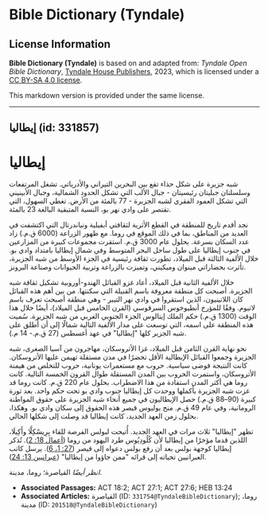 # Bible Dictionary (Tyndale)

## License Information

**Bible Dictionary (Tyndale)** is based on and adapted from: _Tyndale Open Bible Dictionary_, [Tyndale House Publishers](https://tyndaleopenresources.com/), 2023, which is licensed under a [CC BY-SA 4.0 license](https://creativecommons.org/licenses/by-sa/4.0/legalcode.en).

This markdown version is provided under the same license.



--------------------------------

## إيطاليا (id: 331857)

إيطاليا
=======

شبه جزيرة على شكل حذاء تقع بين البحرين التيراني والأدرياتي. تشغل المرتفعات وسلسلتان جبليتان رئيسيتان \- جبال الألب التي تشكل الحدود الشمالية، وجبال الأبينيني التي تشكل العمود الفقري لشبه الجزيرة \- 77 بالمئة من الأرض. تغطي السهول، التي تقتصر على وادي نهر بو، النسبة المتبقية البالغة 23 بالمئة.

نجد أقدم تاريخ للمنطقة في القطع الأثرية لثقافتي أبفيلية ونياندرتال التي اكتشفت في العديد من المناطق، بما في ذلك الموقع في روما. مع ظهور الزراعة (6000 ق.م.) زاد عدد السكان بسرعة. بحلول عام 3000 ق.م. استقرت مجموعات كبيرة من المزارعين في جنوب إيطاليا على طول ساحل البحر المتوسط وفي شمال إيطاليا بامتداد وادي بو. خلال الألفية الثالثة قبل الميلاد، تطورت ثقافة رئيسية في الجزء الأوسط من شبه الجزيرة، تأثرت بحضاراتي مينوان وميكيني، وتميزت بالزراعة وتربية الحيوانات وصناعة البرونز.

خلال الألفية الثانية قبل الميلاد، أعاد غزو القبائل الهندو\-أوروبية تشكيل ثقافة شبه الجزيرة. أصبحت كل منطقة معروفة باسم القبيلة التي سكنتها. من بين أهم هذه القبائل كان اللاتينيون، الذين استقروا في وادي نهر التيبر \- وهي منطقة أصبحت تعرف باسم لاتيوم. وفقًا للمؤرخ أنطيوخوس السرقوسي (القرن الخامس قبل الميلاد)، أيضًا خلال هذا الوقت (1300 ق.م.) حكم الملك إيتالوس الجزء الجنوبي الغربي من شبه الجزيرة. سُميت هذه المنطقة على اسمه، التي توسعت على مدار الألفية التالية شمالًا إلى أن أُطلق على شبه الجزير كلها "إيطاليا" في عهد أغسطس (27 ق.م.\- 14 م.).

نحو نهاية القرن الثامن قبل الميلاد، غزا الأتروسكان، مهاجرون من آسيا الصغرى، شبه الجزيرة وجمعوا القبائل الإيطالية الأقل تحضرًا في مدن مستقلة تهيمن عليها الأتروسكان. كانت النتيجة فوضى سياسية. حروب مع مستعمرات يونانية، حروب للتخلص من هيمنة الأتروسكان، واستمرت الحروب بين المدن المستقلة طوال القرون الخمسة التالية. كانت روما هي أكثر المدن استفادة من هذا الاضطراب. بحلول عام 220 ق.م. كانت روما قد غزت شبه الجزيرة بأكملها ووحدت كل إيطاليا جنوب وادي بو تحت حكم واحد. بعد ثورة كبيرة (90–88 ق.م.) حصل الإيطاليون في جميع أنحاء شبه الجزيرة على حقوق المواطنة الرومانية، وفي عام 49 ق.م. منح يوليوس قيصر هذه الحقوق إلى سكان وادي بو. وهكذا، بحلول زمن العهد الجديد، كانت إيطاليا قد وصلت إلى شكلها الحالي.

تظهر "إيطاليا" ثلاث مرات في العهد الجديد. أُتيحت لبولس الفرصة للقاء بِرِيسْكِلَّا وأَكِيلَا، اللذين قدما مؤخرًا من إيطاليا لأن كُلُودِيُوس طرد اليهود من روما ([أعمال 18: 2](https://ref.ly/Acts18:2)). تُذكر إيطاليا كوجهة بولس بعد أن رفع بولس دعواه إلى قيصر ([27: 1، 6](https://ref.ly/Acts27:1)). يرسل كاتب العبرانيين تحياته إلى قرائه "ممن جاؤوا من إيطاليا" ([عبرانيين 13: 24](https://ref.ly/Heb13:24)).

*انظر أيضًا* القياصرة؛ روما، مدينة.

* **Associated Passages:** ACT 18:2; ACT 27:1; ACT 27:6; HEB 13:24
* **Associated Articles:** القياصرة (ID: `331754@TyndaleBibleDictionary`); روما، مدينة (ID: `201518@TyndaleBibleDictionary`)

